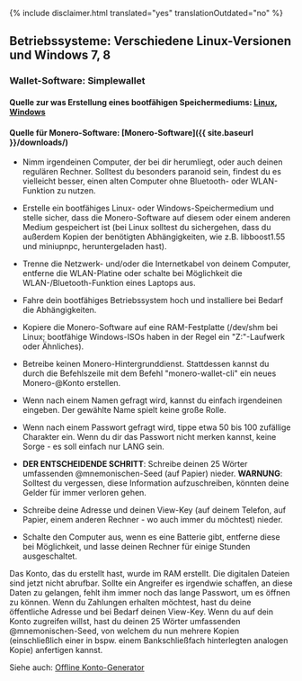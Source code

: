 {% include disclaimer.html translated="yes" translationOutdated="no" %}

## Betriebssysteme:  Verschiedene Linux-Versionen und Windows 7, 8

### Wallet-Software:  Simplewallet

#### Quelle zur was Erstellung eines bootfähigen Speichermediums:  [Linux](http://www.pendrivelinux.com/),       [Windows](https://www.microsoft.com/en-us/download/windows-usb-dvd-download-tool)

#### Quelle für Monero-Software:  [Monero-Software]({{ site.baseurl }}/downloads/)

- Nimm irgendeinen Computer, der bei dir herumliegt, oder auch deinen regulären Rechner. Solltest du besonders paranoid sein, findest du es vielleicht besser, einen alten Computer ohne Bluetooth- oder WLAN-Funktion zu nutzen.

- Erstelle ein bootfähiges Linux- oder Windows-Speichermedium und stelle sicher, dass die Monero-Software auf diesem oder einem anderen Medium gespeichert ist (bei Linux solltest du sichergehen, dass du außerdem Kopien der benötigten Abhängigkeiten, wie z.B. libboost1.55 und miniupnpc, heruntergeladen hast).

- Trenne die Netzwerk- und/oder die Internetkabel von deinem Computer, entferne die WLAN-Platine oder schalte bei Möglichkeit die WLAN-/Bluetooth-Funktion eines Laptops aus.

- Fahre dein bootfähiges Betriebssystem hoch und installiere bei Bedarf die Abhängigkeiten.

- Kopiere die Monero-Software auf eine RAM-Festplatte (/dev/shm bei Linux; bootfähige Windows-ISOs haben in der Regel ein "Z:"-Laufwerk oder Ähnliches).

- Betreibe keinen Monero-Hintergrunddienst. Stattdessen kannst du durch die Befehlszeile mit dem Befehl "monero-wallet-cli" ein neues Monero-@Konto erstellen.

- Wenn nach einem Namen gefragt wird, kannst du einfach irgendeinen eingeben. Der gewählte Name spielt keine große Rolle.

- Wenn nach einem Passwort gefragt wird, tippe etwa 50 bis 100 zufällige Charakter ein. Wenn du dir das Passwort nicht merken kannst, keine Sorge - es soll einfach nur LANG sein.

- **DER ENTSCHEIDENDE SCHRITT**:  Schreibe deinen 25 Wörter umfassenden @mnemonischen-Seed (auf Papier) nieder.
**WARNUNG**:  Solltest du vergessen, diese Information aufzuschreiben, könnten deine Gelder für immer verloren gehen.

- Schreibe deine Adresse und deinen View-Key (auf deinem Telefon, auf Papier, einem anderen Rechner - wo auch immer du möchtest) nieder.

- Schalte den Computer aus, wenn es eine Batterie gibt, entferne diese bei Möglichkeit, und lasse deinen Rechner für einige Stunden ausgeschaltet.

Das Konto, das du erstellt hast, wurde im RAM erstellt. Die digitalen Dateien sind jetzt nicht abrufbar. Sollte ein Angreifer es irgendwie schaffen, an diese Daten zu gelangen, fehlt ihm immer noch das lange Passwort, um es öffnen zu können. Wenn du Zahlungen erhalten möchtest, hast du deine öffentliche Adresse und bei Bedarf deinen View-Key. Wenn du auf dein Konto zugreifen willst, hast du deinen 25 Wörter umfassenden @mnemonischen-Seed, von welchem du nun mehrere Kopien (einschließlich einer in bspw. einem Bankschließfach hinterlegten analogen Kopie) anfertigen kannst. 

Siehe auch: [Offline Konto-Generator](http://moneroaddress.org/)
